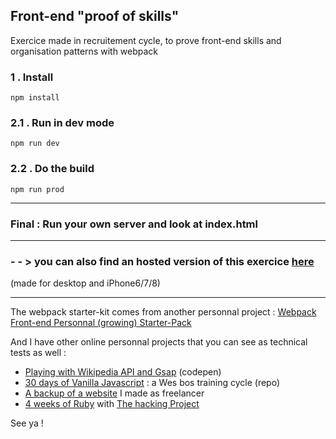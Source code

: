 <h2>Front-end "proof of skills"</h2>
<p>Exercice made in recruitement cycle, to prove front-end skills and organisation patterns with webpack</p>



<h3>1 . Install</h3>

```
npm install
```

<h3>2.1 . Run in dev mode</h3>

```
npm run dev
```

<h3>2.2 . Do the build</h3>

```
npm run prod
```
<hr>

<h3>Final : Run your own server and look at index.html</h3>

<hr>

<h3> - - > you can also find an hosted version of this exercice <a href="http://swsw.surge.sh">here</a></h3>
<p>(made for desktop and iPhone6/7/8)</p>

<hr>

<p>The webpack starter-kit comes from another personnal project : <a href="https://github.com/joechipjoechip/my-webpack-starter-pack">Webpack Front-end Personnal (growing) Starter-Pack</a></p>

<p>And I have other online personnal projects that you can see as technical tests as well :</p>
<ul>
  <li><a href="https://codepen.io/joechipjoechip/pen/dvKPML?editors=0010">Playing with Wikipedia API and Gsap</a> (codepen)</li>
  <li><a href="https://github.com/joechipjoechip/30-days-of-Javascript">30 days of Vanilla Javascript</a> : a Wes bos training cycle (repo)</li>
  <li><a href="http://gfgf.surge.sh">A backup of a website</a> I made as freelancer</li>
  <li><a href="https://github.com/joechipjoechip/the_hacking_project">4 weeks of Ruby</a> with <a href="https://www.thehackingproject.org/">The hacking Project</a></li>
</ul>

See ya !

